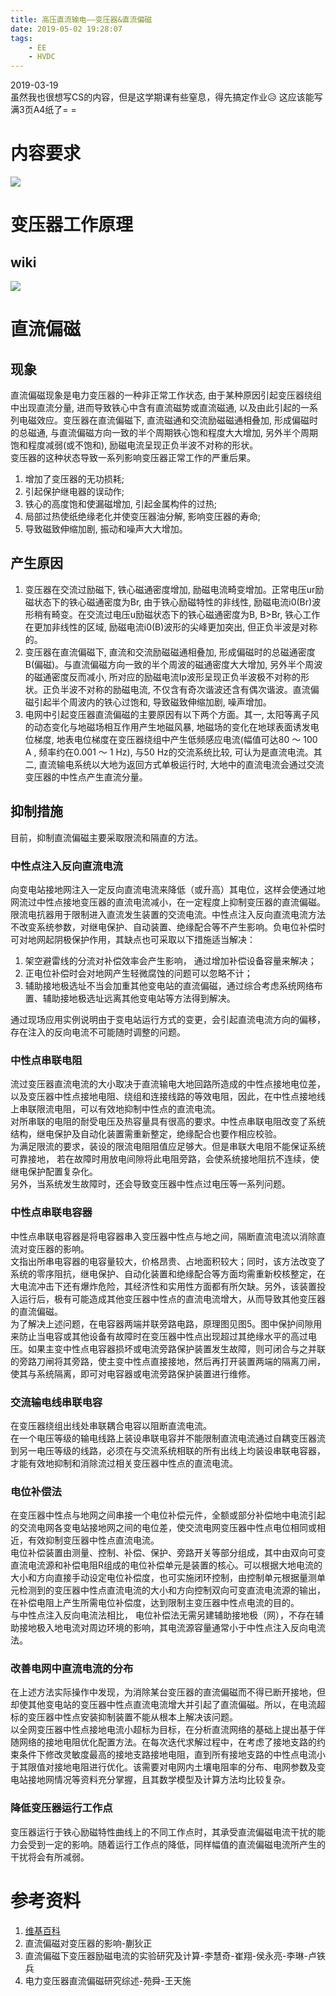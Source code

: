 ```yaml
---
title: 高压直流输电——变压器&直流偏磁
date: 2019-05-02 19:28:07
tags:
    - EE
    - HVDC
---
```

2019-03-19  
虽然我也很想写CS的内容，但是这学期课有些窒息，得先搞定作业😥
这应该能写满3页A4纸了= =
<!-- more -->

# 内容要求

![](src.jpg)

# 变压器工作原理
## wiki

![](wiki.png)

# 直流偏磁
## 现象
直流偏磁现象是电力变压器的一种非正常工作状态, 由于某种原因引起变压器绕组中出现直流分量, 进而导致铁心中含有直流磁势或直流磁通, 以及由此引起的一系列电磁效应。变压器在直流偏磁下, 直流磁通和交流励磁磁通相叠加, 形成偏磁时的总磁通, 与直流偏磁方向一致的半个周期铁心饱和程度大大增加, 另外半个周期饱和程度减弱(或不饱和), 励磁电流呈现正负半波不对称的形状。  
变压器的这种状态导致一系列影响变压器正常工作的严重后果。  
1. 增加了变压器的无功损耗;
2. 引起保护继电器的误动作;
3. 铁心的高度饱和使漏磁增加, 引起金属构件的过热;
4. 局部过热使纸绝缘老化并使变压器油分解, 影响变压器的寿命;
5. 导致磁致伸缩加剧, 振动和噪声大大增加。

## 产生原因
1. 变压器在交流过励磁下, 铁心磁通密度增加, 励磁电流畸变增加。正常电压ur励磁状态下的铁心磁通密度为Br, 由于铁心励磁特性的非线性, 励磁电流i0(Br)波形稍有畸变。在交流过电压u励磁状态下的铁心磁通密度为B, B>Br, 铁心工作在更加非线性的区域, 励磁电流i0(B)波形的尖峰更加突出, 但正负半波是对称的。
2. 变压器在直流偏磁下, 直流和交流励磁磁通相叠加, 形成偏磁时的总磁通密度B(偏磁)。与直流偏磁方向一致的半个周波的磁通密度大大增加, 另外半个周波的磁通密度反而减小, 所对应的励磁电流Ip波形呈现正负半波极不对称的形状。正负半波不对称的励磁电流, 不仅含有奇次谐波还含有偶次谐波。直流偏磁引起半个周波内的铁心过饱和, 导致磁致伸缩加剧, 噪声增加。
3. 电网中引起变压器直流偏磁的主要原因有以下两个方面。其一, 太阳等离子风的动态变化与地磁场相互作用产生地磁风暴, 地磁场的变化在地球表面诱发电位梯度, 地表电位梯度在变压器绕组中产生低频感应电流(幅值可达80 ～ 100 A , 频率约在0.001 ～ 1 Hz), 与50 Hz的交流系统比较, 可认为是直流电流。其二, 直流输电系统以大地为返回方式单极运行时, 大地中的直流电流会通过交流变压器的中性点产生直流分量。

## 抑制措施
目前，抑制直流偏磁主要采取限流和隔直的方法。

### 中性点注入反向直流电流
向变电站接地网注入一定反向直流电流来降低（或升高）其电位，这样会使通过地网流过中性点接地变压器的直流电流减小，在一定程度上抑制变压器的直流偏磁。限流电抗器用于限制进入直流发生装置的交流电流。中性点注入反向直流电流方法不改变系统参数，对继电保护、自动装置、绝缘配合等不产生影响。负电位补偿时可对地网起阴极保护作用，其缺点也可采取以下措施适当解决：  
   1. 架空避雷线的分流对补偿效率会产生影响， 通过增加补偿设备容量来解决；
   2. 正电位补偿时会对地网产生轻微腐蚀的问题可以忽略不计；
   3. 辅助接地极选址不当会加重其他变电站的直流偏磁，通过综合考虑系统网络布置、辅助接地极选址远离其他变电站等方法得到解决。

通过现场应用实例说明由于变电站运行方式的变更，会引起直流电流方向的偏移，存在注入的反向电流不可能随时调整的问题。

### 中性点串联电阻
流过变压器直流电流的大小取决于直流输电大地回路所造成的中性点接地电位差，以及变压器中性点接地电阻、绕组和连接线路的等效电阻，因此，在中性点接地线上串联限流电阻，可以有效地抑制中性点的直流电流。  
对所串联的电阻的耐受电压及热容量具有很高的要求。中性点串联电阻改变了系统结构，继电保护及自动化装置需重新整定，绝缘配合也要作相应校验。  
为满足限流的要求，装设的限流电阻阻值应足够大。但是串联大电阻不能保证系统可靠接地， 若在故障时用放电间隙将此电阻旁路，会使系统接地阻抗不连续，使继电保护配置复杂化。  
另外，当系统发生故障时，还会导致变压器中性点过电压等一系列问题。

### 中性点串联电容器
中性点串联电容器是将电容器串入变压器中性点与地之间，隔断直流电流以消除直流对变压器的影响。  
文指出所串电容器的电容量较大，价格昂贵、占地面积较大；同时，该方法改变了系统的零序阻抗，继电保护、自动化装置和绝缘配合等方面均需重新校核整定，在大电流冲击下还有爆炸危险，其经济性和实用性方面都有所欠缺。另外，该装置投入运行后，极有可能造成其他变压器中性点的直流电流增大，从而导致其他变压器的直流偏磁。  
为了解决上述问题，在电容器两端并联旁路电路，原理图见图5。图中保护间隙用来防止当电容或其他设备有故障时在变压器中性点出现超过其绝缘水平的高过电压。如果主变中性点电容器损坏或电流旁路保护装置发生故障，则可闭合与之并联的旁路刀闸将其旁路，使主变中性点直接接地，然后再打开装置两端的隔离刀闸，使其与系统隔离，即可对电容器或电流旁路保护装置进行维修。  

### 交流输电线串联电容
在变压器绕组出线处串联耦合电容以阻断直流电流。  
在一个电压等级的输电线路上装设串联电容并不能限制直流电流通过自耦变压器流到另一电压等级的线路，必须在与交流系统相联的所有出线上均装设串联电容器，才能有效地抑制和消除流过相关变压器中性点的直流电流。  

### 电位补偿法
在变压器中性点与地网之间串接一个电位补偿元件，全额或部分补偿地中电流引起的交流电网各变电站接地网之间的电位差，使交流电网变压器中性点电位相同或相近，有效抑制变压器中性点直流电流。  
电位补偿装置由测量、控制、补偿、保护、旁路开关等部分组成，其中由双向可变直流电流源和补偿电阻R组成的电位补偿单元是装置的核心。可以根据大地电流的大小和方向直接手动设定电位补偿度，也可实施闭环控制，由控制单元根据量测单元检测到的变压器中性点直流电流的大小和方向控制双向可变直流电流源的输出，在补偿电阻上产生所需电位补偿度，达到限制主变压器中性点电流的目的。  
与中性点注入反向电流法相比， 电位补偿法无需另建辅助接地极（网），不存在辅助接地极入地电流对周边环境的影响，其电流源容量通常小于中性点注入反向电流法。  

### 改善电网中直流电流的分布
在上述方法实际操作中发现，为消除某台变压器的直流偏磁而不得已断开接地，但却使其他变电站的变压器中性点直流电流增大并引起了直流偏磁。所以，在电流超标的变压器中性点安装抑制装置不能从根本上解决该问题。  
以全网变压器中性点接地电流小超标为目标，在分析直流网络的基础上提出基于伴随网络的接地电阻优化配置方法。在每次迭代求解过程中，在考虑了接地支路的约束条件下修改灵敏度最高的接地支路接地电阻，直到所有接地支路的中性点电流小于其限值对接地电阻进行优化。该需要对电网内土壤电阻率的分布、电网参数及变电站接地网情况等资料充分掌握，且其数学模型及计算方法均比较复杂。  

### 降低变压器运行工作点
变压器运行于铁心励磁特性曲线上的不同工作点时，其承受直流偏磁电流干扰的能力会受到一定的影响。随着运行工作点的降低，同样幅值的直流偏磁电流所产生的干扰将会有所减弱。

# 参考资料
1. [维基百科](https://zh.wikipedia.org/wiki/%E5%8F%98%E5%8E%8B%E5%99%A8#%E7%94%B5%E5%8A%9B%E5%8F%98%E5%8E%8B%E5%99%A8)
2. 直流偏磁对变压器的影响-蒯狄正
3. 直流偏磁下变压器励磁电流的实验研究及计算-李慧奇-崔翔-侯永亮-李琳-卢铁兵
4. 电力变压器直流偏磁研究综述-苑舜-王天施